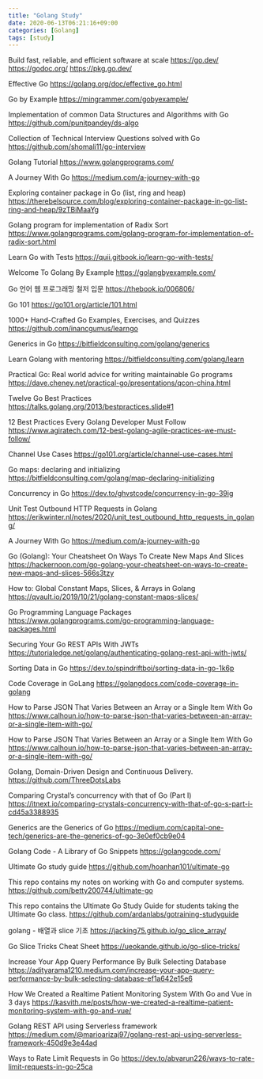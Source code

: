 ```yaml
---
title: "Golang Study"
date: 2020-06-13T06:21:16+09:00
categories: [Golang]
tags: [study]
---
```


Build fast, reliable, and efficient software at scale
 https://go.dev/
 https://godoc.org/
 https://pkg.go.dev/

Effective Go
 https://golang.org/doc/effective_go.html

Go by Example
 https://mingrammer.com/gobyexample/

Implementation of common Data Structures and Algorithms with Go
 https://github.com/punitpandey/ds-algo

Collection of Technical Interview Questions solved with Go
 https://github.com/shomali11/go-interview

Golang Tutorial
 https://www.golangprograms.com/

A Journey With Go
 https://medium.com/a-journey-with-go

Exploring container package in Go (list, ring and heap)
 https://therebelsource.com/blog/exploring-container-package-in-go-list-ring-and-heap/9zTBiMaaYg

Golang program for implementation of Radix Sort
 https://www.golangprograms.com/golang-program-for-implementation-of-radix-sort.html
 
Learn Go with Tests
 https://quii.gitbook.io/learn-go-with-tests/

Welcome To Golang By Example
 https://golangbyexample.com/

Go 언어 웹 프로그래밍 철저 입문
 https://thebook.io/006806/

Go 101
 https://go101.org/article/101.html

1000+ Hand-Crafted Go Examples, Exercises, and Quizzes
 https://github.com/inancgumus/learngo

Generics in Go
 https://bitfieldconsulting.com/golang/generics

Learn Golang with mentoring
 https://bitfieldconsulting.com/golang/learn

Practical Go: Real world advice for writing maintainable Go programs
 https://dave.cheney.net/practical-go/presentations/qcon-china.html

Twelve Go Best Practices
 https://talks.golang.org/2013/bestpractices.slide#1

12 Best Practices Every Golang Developer Must Follow
 https://www.agiratech.com/12-best-golang-agile-practices-we-must-follow/

Channel Use Cases
 https://go101.org/article/channel-use-cases.html

Go maps: declaring and initializing
 https://bitfieldconsulting.com/golang/map-declaring-initializing

Concurrency in Go
 https://dev.to/ghvstcode/concurrency-in-go-39ig

Unit Test Outbound HTTP Requests in Golang
 https://erikwinter.nl/notes/2020/unit_test_outbound_http_requests_in_golang/

A Journey With Go
 https://medium.com/a-journey-with-go

Go (Golang): Your Cheatsheet On Ways To Create New Maps And Slices
 https://hackernoon.com/go-golang-your-cheatsheet-on-ways-to-create-new-maps-and-slices-566s3tzy

How to: Global Constant Maps, Slices, & Arrays in Golang
 https://qvault.io/2019/10/21/golang-constant-maps-slices/

Go Programming Language Packages
 https://www.golangprograms.com/go-programming-language-packages.html

Securing Your Go REST APIs With JWTs
 https://tutorialedge.net/golang/authenticating-golang-rest-api-with-jwts/

Sorting Data in Go
 https://dev.to/spindriftboi/sorting-data-in-go-1k6p

Code Coverage in GoLang
 https://golangdocs.com/code-coverage-in-golang

How to Parse JSON That Varies Between an Array or a Single Item With Go
 https://www.calhoun.io/how-to-parse-json-that-varies-between-an-array-or-a-single-item-with-go/

How to Parse JSON That Varies Between an Array or a Single Item With Go
 https://www.calhoun.io/how-to-parse-json-that-varies-between-an-array-or-a-single-item-with-go/

Golang, Domain-Driven Design and Continuous Delivery.
 https://github.com/ThreeDotsLabs

Comparing Crystal’s concurrency with that of Go (Part I)
 https://itnext.io/comparing-crystals-concurrency-with-that-of-go-s-part-i-cd45a3388935

Generics are the Generics of Go
 https://medium.com/capital-one-tech/generics-are-the-generics-of-go-3e0ef0cb9e04

Golang Code - A Library of Go Snippets
 https://golangcode.com/

Ultimate Go study guide
 https://github.com/hoanhan101/ultimate-go

This repo contains my notes on working with Go and computer systems.
 https://github.com/betty200744/ultimate-go

This repo contains the Ultimate Go Study Guide for students taking the Ultimate Go class.
 https://github.com/ardanlabs/gotraining-studyguide

golang - 배열과 slice 기초
 https://jacking75.github.io/go_slice_array/

Go Slice Tricks Cheat Sheet
 https://ueokande.github.io/go-slice-tricks/

Increase Your App Query Performance By Bulk Selecting Database
 https://adityarama1210.medium.com/increase-your-app-query-performance-by-bulk-selecting-database-ef1a642e15e6

How We Created a Realtime Patient Monitoring System With Go and Vue in 3 days
 https://kasvith.me/posts/how-we-created-a-realtime-patient-monitoring-system-with-go-and-vue/

Golang REST API using Serverless framework
 https://medium.com/@marioarizaj97/golang-rest-api-using-serverless-framework-450d9e3e44ad

Ways to Rate Limit Requests in Go
 https://dev.to/abvarun226/ways-to-rate-limit-requests-in-go-25ca